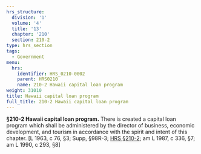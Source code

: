 ```yaml
---
hrs_structure:
  division: '1'
  volume: '4'
  title: '13'
  chapter: '210'
  section: 210-2
type: hrs_section
tags:
  - Government
menu:
  hrs:
    identifier: HRS_0210-0002
    parent: HRS0210
    name: 210-2 Hawaii capital loan program
weight: 31010
title: Hawaii capital loan program
full_title: 210-2 Hawaii capital loan program
---
```

**§210-2 Hawaii capital loan program.** There is created a capital loan program which shall be administered by the director of business, economic development, and tourism in accordance with the spirit and intent of this chapter. [L 1963, c 76, §3; Supp, §98R-3; [HRS §210-2](/title-13/chapter-210/section-210-2/); am L 1987, c 336, §7; am L 1990, c 293, §8]